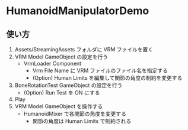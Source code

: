 # HumanoidManipulatorDemo

## 使い方

1. Assets/StreamingAssets フォルダに VRM ファイルを置く
2. VRM Model GameObject の設定を行う
   - VrmLoader Component
      - Vrm File Name に VRM ファイルのファイル名を指定する
      - (Option) Human Limits を編集して関節の角度の制約を変更する
3. BoneRotationTest GameObject の設定を行う
   - (Option) Run Test を ON にする
4. Play
5. VRM Model GameObject を操作する
   - HumanoidMixer で各関節の角度を変更する
      - 関節の角度は Human Limits で制約される